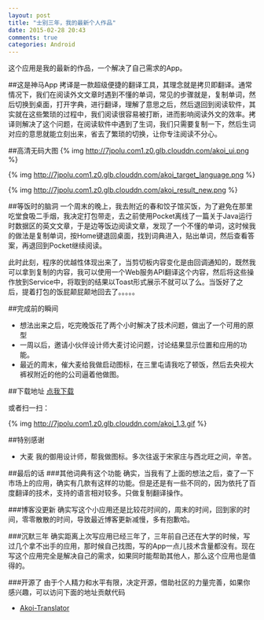```yaml
---
layout: post
title: "士别三年，我的最新个人作品"
date: 2015-02-28 20:43
comments: true
categories: Android
---
```


这个应用是我的最新的作品，一个解决了自己需求的App。

##这是神马App
拷译是一款超级便捷的翻译工具，其理念就是拷贝即翻译。通常情况下，我们在阅读外文文章时遇到不懂的单词，常见的步骤就是，复制单词，然后切换到桌面，打开字典，进行翻译，理解了意思之后，然后退回到阅读软件，其实就在这些繁琐的过程中，我们阅读很容易被打断，进而影响阅读外文的效率。拷译则解决了这个问题，在阅读软件中遇到了生词，我们只需要复制一下，然后生词对应的意思就能立刻出来，省去了繁琐的切换，让你专注阅读不分心。

<!--more-->
##高清无码大图
{% img http://7jpolu.com1.z0.glb.clouddn.com/akoi_ui.png %}

{% img http://7jpolu.com1.z0.glb.clouddn.com/akoi_target_language.png %}

{% img http://7jpolu.com1.z0.glb.clouddn.com/akoi_result_new.png %}

##等饭时的脑洞
一个周末的晚上，我去附近的春和饺子馆买饭，为了避免在那里吃堂食吸二手烟，我决定打包带走，去之前使用Pocket离线了一篇关于Java运行时数据区的英文文章，于是边等饭边阅读文章，发现了一个不懂的单词，这时候我的做法是复制单词，按Home键退回桌面，找到词典进入，贴出单词，然后查看答案，再退回到Pocket继续阅读。

此时此刻，程序的优越性体现出来了，当剪切板内容变化是由回调通知的，既然我可以拿到复制的内容，我可以使用一个Web服务API翻译这个内容，然后将这些操作放到Service中，将取到的结果以Toast形式展示不就可以了么。当饭好了之后，提着打包的饭屁颠屁颠地回去了。。。。。

##完成前的瞬间
  * 想法出来之后，吃完晚饭花了两个小时解决了技术问题，做出了一个可用的原型
  * 一周以后，邀请小伙伴设计师大麦讨论问题，讨论结果显示位置和应用的功能。
  * 最近的周末，催大麦给我做启动图标，在三里屯请我吃了顿饭，然后去央视大裤衩附近的他的公司逼着他做图。


##下载地址
[点我下载](http://7jpqsg.com1.z0.glb.clouddn.com/akoi_1.3.apk)

或者扫一扫：


{% img http://7jpolu.com1.z0.glb.clouddn.com/akoi_1.3.gif %}

##特别感谢
  * 大麦 我的御用设计师，帮我做图标。多次往返于宋家庄与西北旺之间，辛苦。

##最后的话
###其他词典有这个功能
确实，当我有了上面的想法之后，查了一下市场上的应用，确实有几款有这样的功能。但是还是有一些不同的，因为依托了百度翻译的技术，支持的语言相对较多。只做复制翻译操作。

###博客没更新
确实写这个小应用还是比较花时间的，周末的时间，回到家的时间，零零散散的时间，导致最近博客更新减慢，多有抱歉哈。

###沉默三年
确实距离上次写应用已经三年了，三年前自己还在大学的时候，写过几个拿不出手的应用，那时候自己找图，写的App一点儿技术含量都没有。现在写这个应用完全是解决自己的需求，如果同时能帮助其他人，那么这个应用也是值得的。


###开源了
由于个人精力和水平有限，决定开源，借助社区的力量完善，如果你感兴趣，可以访问下面的地址贡献代码

  * [Akoi-Translator](https://github.com/androidyue/Akoi-Translator)






